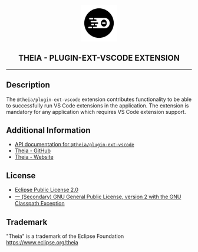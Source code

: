 <div align='center'>

<br />

<img src='https://raw.githubusercontent.com/eclipse-theia/theia/master/logo/theia.svg?sanitize=true' alt='theia-ext-logo' width='100px' />

<h2>THEIA - PLUGIN-EXT-VSCODE EXTENSION</h2>

<hr />

</div>

## Description

The `@theia/plugin-ext-vscode` extension contributes functionality to be able to successfully run VS Code extensions in the application.
The extension is mandatory for any application which requires VS Code extension support.


## Additional Information

- [API documentation for `@theia/plugin-ext-vscode`](https://eclipse-theia.github.io/theia/docs/next/modules/plugin_ext_vscode.html)
- [Theia - GitHub](https://github.com/eclipse-theia/theia)
- [Theia - Website](https://theia-ide.org/)

## License

- [Eclipse Public License 2.0](http://www.eclipse.org/legal/epl-2.0/)
- [一 (Secondary) GNU General Public License, version 2 with the GNU Classpath Exception](https://projects.eclipse.org/license/secondary-gpl-2.0-cp)

## Trademark
"Theia" is a trademark of the Eclipse Foundation
https://www.eclipse.org/theia
